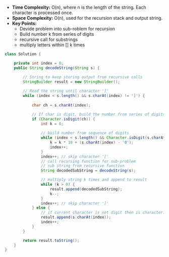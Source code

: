 - **Time Complexity:** O(n), where n is the length of the string. Each character is processed once.
- **Space Complexity:** O(n), used for the recursion stack and output string.
- **Key Points:**
    - Devide problem into sub-roblem for recursion
    - Build number k from series of digits 
    - recursive call for substrings
    - multiply letters within [] k times

```java
class Solution {

    private int index = 0;
    public String decodeString(String s) {

        // String to keep storing output from recursive calls
        StringBuilder result = new StringBuilder();
        
        // Read the string until character ']'
        while (index < s.length() && s.charAt(index) != ']') {
            
            char ch = s.charAt(index);

            // If char is digit, build the number from series of digits
            if (Character.isDigit(ch)) {
                int k = 0;
                
                // build number from sequence of digits
                while (index < s.length() && Character.isDigit(s.charAt(index))) {
                    k = k * 10 + (s.charAt(index) - '0');
                    index++;
                }
                index++; // skip character '['
                // call recursing function for sub-problem
                // sub string from recursive function
                String decodedSubString = decodeString(s);

                // multiply string k times and append to result
                while (k > 0) {
                    result.append(decodedSubString);
                    k--;
                }
                index++; // skip character ']'
            } else {
                // if current character is not digit then is character. Append to result string
                result.append(s.charAt(index));
                index++;
            }
        }

        return result.toString();
    }
}
```